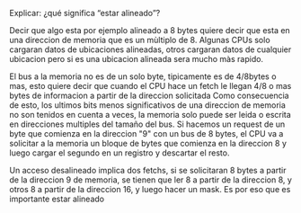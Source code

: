 Explicar: ¿qué significa “estar alineado”?

Decir que algo esta por ejemplo alineado a 8 bytes quiere decir que esta en una direccion de memoria que es un mùltiplo de 8.
Algunas CPUs solo cargaran datos de ubicaciones alineadas, otros cargaran datos de cualquier ubicacion pero si es una ubicacion
alineada sera mucho màs rapido. 

El bus a la memoria no es de un solo byte, tipicamente es de 4/8bytes o mas, esto quiere decir que cuando el CPU hace
un fetch le llegan 4/8 o mas bytes de informacion a partir de la direccion solicitada
Como consecuencia de esto, los ultimos bits menos significativos de una direccion de memoria no son
tenidos en cuenta a veces, la memoria solo puede ser leida o escrita en direcciones multiples del 
tamaño del bus. Si hacemos un request de un byte que comienza en la direccion "9" con un bus de 8 bytes, el CPU va
a solicitar a la memoria un bloque de bytes que comienza en la direccion 8 y luego cargar el segundo en un registro y descartar
el resto.

Un acceso desalineado implica dos fetchs, si se solicitaran 8 bytes a partir de la direccion 9 de memoria, se tienen que ler
8 a partir de la direccion 8, y otros 8 a partir de la direccion 16, y luego hacer un mask. Es por eso que es importante estar
alineado
